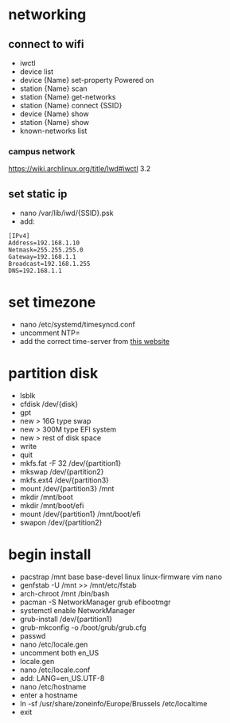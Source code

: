 # networking
## connect to wifi
- iwctl
- device list
- device {Name} set-property Powered on
- station {Name} scan
- station {Name} get-networks
- station {Name} connect {SSID}
- device {Name} show
- station {Name} show
- known-networks list

### campus network
https://wiki.archlinux.org/title/Iwd#iwctl
3.2

## set static ip
- nano /var/lib/iwd/{SSID}.psk
- add:
```
[IPv4]
Address=192.168.1.10
Netmask=255.255.255.0
Gateway=192.168.1.1
Broadcast=192.168.1.255
DNS=192.168.1.1
```
# set timezone
- nano /etc/systemd/timesyncd.conf
- uncomment NTP=
- add the correct time-server from [this website](https://www.ntppool.org/zone/europe)

# partition disk
- lsblk
- cfdisk /dev/{disk}
- gpt
- new > 16G type swap
- new > 300M type EFI system
- new > rest of disk space
- write
- quit
- mkfs.fat -F 32 /dev/{partition1}
- mkswap /dev/{partition2}
- mkfs.ext4 /dev/{partition3}
- mount /dev/{partition3} /mnt
- mkdir /mnt/boot
- mkdir /mnt/boot/efi
- mount /dev/{partition1} /mnt/boot/efi
- swapon /dev/{partition2}

# begin install
- pacstrap /mnt base base-devel linux linux-firmware vim nano
- genfstab -U /mnt >> /mnt/etc/fstab
- arch-chroot /mnt /bin/bash
- pacman -S NetworkManager grub efibootmgr
- systemctl enable NetworkManager
- grub-install /dev/{partition1}
- grub-mkconfig -o /boot/grub/grub.cfg
- passwd
- nano /etc/locale.gen 
- uncomment both en_US
- locale.gen
- nano /etc/locale.conf
- add:
LANG=en_US.UTF-8
- nano /etc/hostname
- enter a hostname
- ln -sf /usr/share/zoneinfo/Europe/Brussels /etc/localtime
- exit

